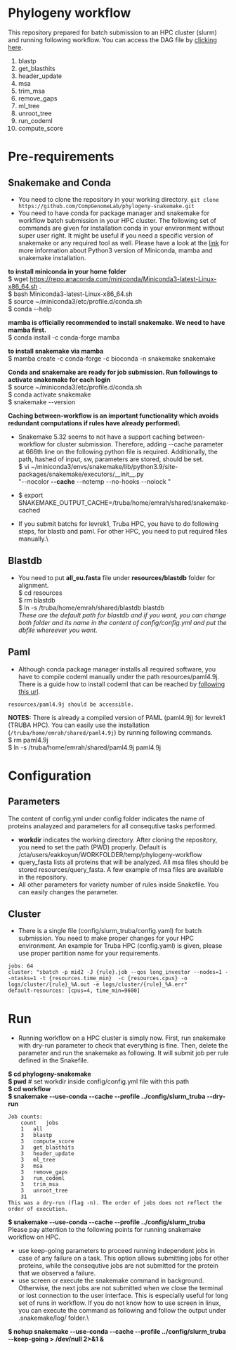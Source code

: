 # Phylogeny workflow

This repository prepared for batch submission to an HPC cluster (slurm) and running following workflow. You can access the DAG file by [clicking here](https://raw.githubusercontent.com/emrahkyn/phylogeny-workflow/main/images/rulegraph.svg?token=ASHDZ5HNMJ73KOJ23CFSQ3K773LUE).
1. blastp
2. get_blasthits
3. header_update
4. msa
5. trim_msa
6. remove_gaps
7. ml_tree
8. unroot_tree
9. run_codeml
10. compute_score

# Pre-requirements
## Snakemake and Conda
 - You need to clone the repository in your working directory.
 `git clone https://github.com/CompGenomeLab/phylogeny-snakemake.git`
 - You need to have conda for package manager and snakemake for workflow batch submission in your HPC cluster. The following set of commands are given for installation conda in your environment without super user right. It might be useful if you need a specific version of snakemake or any required tool as well. Please have a look at the [link](https://snakemake.readthedocs.io/en/stable/getting_started/installation.html) for more information about Python3 version of Miniconda, mamba and snakemake installation.

**to install miniconda in your home folder** \
$ wget https://repo.anaconda.com/miniconda/Miniconda3-latest-Linux-x86_64.sh . \
$ bash Miniconda3-latest-Linux-x86_64.sh  \
$ source ~/miniconda3/etc/profile.d/conda.sh \
$ conda --help 

**mamba is officially recommended to install snakemake. We need to have mamba first.**\
$ conda install -c conda-forge mamba 

**to install snakemake via mamba**\
$ mamba create -c conda-forge -c bioconda -n snakemake snakemake 

**Conda and snakemake are ready for job submission. Run followings to activate snakemake for each login**\
$ source ~/miniconda3/etc/profile.d/conda.sh \
$ conda activate snakemake \
$ snakemake --version 
 
**Caching between-workflow is an important functionality which avoids redundant computations if rules have already performed**\
- Snakemake 5.32 seems to not have a support caching between-workflow for cluster submission. Therefore, adding --cache parameter at 666th line on the following python file is required. Additionally, the path, hashed of input, sw, parameters are stored, should be set.\
$ vi ~/miniconda3/envs/snakemake/lib/python3.9/site-packages/snakemake/executors/\_\_init\_\_.py\
                    "--nocolor **--cache** --notemp --no-hooks --nolock "
- $ export SNAKEMAKE_OUTPUT_CACHE=/truba/home/emrah/shared/snakemake-cached

 - If you submit batchs for levrek1, Truba HPC, you have to do following steps, for blastb and paml. For other HPC, you need to put required files manually.\

## Blastdb
- You need to put **all_eu.fasta** file under **resources/blastdb** folder for alignment. \
$ cd resources \
$ rm blastdb \
$ ln -s /truba/home/emrah/shared/blastdb blastdb \
*These are the default path for blastdb and if you want, you can change both folder and its name in the content of config/config.yml and put the dbfile whereever you want.*

## Paml
- Although conda package manager installs all required software, you have to compile codeml manually under the path resources/paml4.9j. There is a guide how to install codeml that can be reached by [following this url](http://abacus.gene.ucl.ac.uk/software/paml.html).

`resources/paml4.9j should be accessible.` 

**NOTES:** There is already a compiled version of PAML (paml4.9j) for levrek1 (TRUBA HPC). You can easily use the installation (`/truba/home/emrah/shared/paml4.9j`) by running following commands. \
$ rm paml4.9j \
$ ln -s /truba/home/emrah/shared/paml4.9j paml4.9j

# Configuration
## Parameters
The content of config.yml under config folder indicates the name of proteins analayzed and parameters for all consequtive tasks performed.
- **workdir** indicates the working directory. After cloning the repository, you need to set the path (PWD) properly. Default is /cta/users/eakkoyun/WORKFOLDER/temp/phylogeny-workflow
- query_fasta lists all proteins that will be analyzed. All msa files should be stored resources/query_fasta. A few example of msa files are available in the repository.
- All other parameters for variety number of rules inside Snakefile. You can easily changes the parameter.
## Cluster
- There is a single file (config/slurm_truba/config.yaml) for batch submission. You need to make proper changes for your HPC environment. An example for Truba HPC (config.yaml) is given, please use proper partition name for your requirements.
```
jobs: 64 
cluster: "sbatch -p mid2 -J {rule}.job --qos long_investor --nodes=1 --ntasks=1 -t {resources.time_min}  -c {resources.cpus} -o logs/cluster/{rule}_%A.out -e logs/cluster/{rule}_%A.err"
default-resources: [cpus=4, time_min=9600]
```
# Run
- Running workflow on a HPC cluster is simply now. First, run snakemake with dry-run parameter to check that everything is fine. Then, delete the parameter and run the snakemake as following. It will submit job per rule defined in the Snakefile.

**$ cd phylogeny-snakemake** \
**$ pwd** # set workdir inside config/config.yml file with this path \
**$ cd workflow** \
**$ snakemake --use-conda --cache --profile ../config/slurm_truba --dry-run**


```
Job counts:
	count	jobs
	1	all
	3	blastp
	3	compute_score
	3	get_blasthits
	3	header_update
	3	ml_tree
	3	msa
	3	remove_gaps
	3	run_codeml
	3	trim_msa
	3	unroot_tree
	31
This was a dry-run (flag -n). The order of jobs does not reflect the order of execution.
```
**$ snakemake --use-conda --cache --profile ../config/slurm_truba** \
Please pay attention to the following points for running snakemake workflow on HPC.
- use keep-going parameters to proceed running independent jobs in case of any failure on a task. This option allows submitting jobs for other proteins, while the consequtive jobs are not submitted for the protein that we observed a failure.
- use screen or execute the snakemake command in background. Otherwise, the next jobs are not submitted when we close the terminal or lost connection to the user interface. This is especially useful for long set of runs in workflow. If you do not know how to use screen in linux, you can execute the command as following and follow the output under .snakemake/log/ folder.\

**$ nohup snakemake --use-conda --cache --profile ../config/slurm_truba --keep-going  > /dev/null 2>&1 &**







